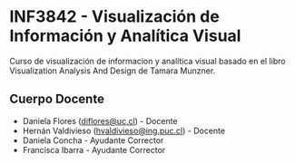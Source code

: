 # INF3842 - Visualización de Información y Analítica Visual	

Curso de visualización de informacion y analítica visual basado en el libro Visualization Analysis And Design de Tamara Munzner. 

## Cuerpo Docente

* Daniela Flores (diflores@uc.cl) - Docente
* Hernán Valdivieso (hvaldivieso@ing.puc.cl) - Docente
* Daniela Concha - Ayudante Corrector
* Francisca Ibarra - Ayudante Corrector
